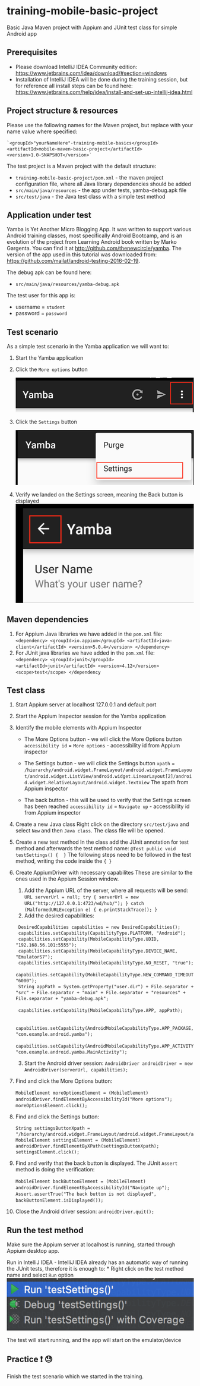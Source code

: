 # training-mobile-basic-project
Basic Java Maven project with Appium and JUnit test class for simple Android app 

## Prerequisites
* Please download IntelliJ IDEA Community edition:
   https://www.jetbrains.com/idea/download/#section=windows
* Installation of IntelliJ IDEA will be done during the training session, but for reference all install steps can be found here:
   https://www.jetbrains.com/help/idea/install-and-set-up-intellij-idea.html


## Project structure & resources

Please use the following names for the Maven project, but replace with your name value where specified:

    `<groupId>"yourNameHere"-training-mobile-basics</groupId>
    <artifactId>mobile-maven-basic-project</artifactId>
    <version>1.0-SNAPSHOT</version>`

The test project is a Maven project with the default structure:

   * `training-mobile-basic-project/pom.xml` - the maven project configuration file, where all Java library dependencies should be added
   * `src/main/java/resources` - the app under tests, yamba-debug.apk file
   * `src/test/java` - the Java test class with a simple test method

## Application under test
Yamba is Yet Another Micro Blogging App. It was written to support various Android training classes, most specifically Android Bootcamp, and is an evolution of the project from Learning Android book written by Marko Gargenta. You can find it at http://github.com/thenewcircle/yamba. The version of the app used in this tutorial was downloaded from: https://github.com/mailat/android-testing-2016-02-19.

The debug apk can be found here:
* `src/main/java/resources/yamba-debug.apk`

The test user for this app is:
* username = `student`
* password = `password`

## Test scenario

As a simple test scenario in the Yamba application we will want to:
   1. Start the Yamba application
   2. Click the `More options` button
   
      ![Alt text](screenshots/MoreOptionsBtn.png?raw=true)
   3. Click the `Settings` button
   
       ![Alt text](screenshots/SettingsBtn.png?raw=true)
   4. Verify we landed on the Settings screen, meaning the Back button is displayed
       ![Alt text](screenshots/BackBtn.png?raw=true)
   
## Maven dependencies

1. For Appium Java libraries we have added in the `pom.xml` file:   
    `<dependency>
        <groupId>io.appium</groupId>
        <artifactId>java-client</artifactId>
        <version>5.0.4</version>
    </dependency>`
2. For JUnit java libraries we have added in the `pom.xml` file:    
    `<dependency>
        <groupId>junit</groupId>
        <artifactId>junit</artifactId>
        <version>4.12</version>
        <scope>test</scope>
    </dependency`
    
## Test class

   1. Start Appium server at localhost 127.0.0.1 and default port
   2. Start the Appium Inspector session for the Yamba application
   3. Identify the mobile elements with Appium Inspector
      * The More Options button - we will click the More Options button
        `accessibility id` = `More options` - accessibility id from Appium inspector
        
      * The Settings button - we will click the Settings button
        `xpath` = `/hierarchy/android.widget.FrameLayout/android.widget.FrameLayout/android.widget.ListView/android.widget.LinearLayout[2]/android.widget.RelativeLayout/android.widget.TextView`
        The xpath from Appium inspector
        
      * The back button - this will be used to verify that the Settings screen has been reached
        `accessibility id` = `Navigate up` - accessibility id from Appium inspector
      
   4. Create a new Java class
        Right click on the directory `src/test/java` and select `New` and then `Java class`.
        The class file will be opened.
    
   5. Create a new test method
        In the class add the JUnit annotation for test method and afterwards the test method name:
        `@Test
        public void testSettings() { 
        }`
    The following steps need to be followed in the test method, writing the code inside the `{ }`
   
   6. Create AppiumDriver with necessary capabilites
    These are similar to the ones used in the Appium Session window.
        1. Add the Appium URL of the server, where all requests will be send:
        `URL serverUrl = null;
         try {
                serverUrl = new URL("http://127.0.0.1:4723/wd/hub/");
             } catch (MalformedURLException e) {
                 e.printStackTrace();
             }
        `
        2. Add the desired capabilities:
        ```
         DesiredCapabilities capabilities = new DesiredCapabilities();
         capabilities.setCapability(CapabilityType.PLATFORM, "Android");
         capabilities.setCapability(MobileCapabilityType.UDID, "192.168.56.101:5555");
         capabilities.setCapability(MobileCapabilityType.DEVICE_NAME, "EmulatorS7");
         capabilities.setCapability(MobileCapabilityType.NO_RESET, "true");
         capabilities.setCapability(MobileCapabilityType.NEW_COMMAND_TIMEOUT, "6000");
         String appPath = System.getProperty("user.dir") + File.separator + "src" + File.separator + "main" + File.separator + "resources" + File.separator + "yamba-debug.apk";
 
         capabilities.setCapability(MobileCapabilityType.APP, appPath);
 
         capabilities.setCapability(AndroidMobileCapabilityType.APP_PACKAGE, "com.example.android.yamba");
         capabilities.setCapability(AndroidMobileCapabilityType.APP_ACTIVITY, "com.example.android.yamba.MainActivity");
         ```

         3. Start the Android driver session:
         `AndroidDriver androidDriver = new AndroidDriver(serverUrl, capabilities);`
                 
   7. Find and click the More Options button:
  
       `MobileElement moreOptionsElement = (MobileElement) androidDriver.findElementByAccessibilityId("More options");
        moreOptionsElement.click();`
         
   8. Find and click the Settings button:
        ```
       String settingsButtonXpath = "/hierarchy/android.widget.FrameLayout/android.widget.FrameLayout/android.widget.ListView/android.widget.LinearLayout[2]/android.widget.RelativeLayout/android.widget.TextView";   
        MobileElement settingsElement = (MobileElement) androidDriver.findElementByXPath(settingsButtonXpath);  
        settingsElement.click();
        ```
        
   9. Find and verify that the back button is displayed. The JUnit `Assert` method is doing the verification:
   
       `MobileElement backButtonElement = (MobileElement) androidDriver.findElementByAccessibilityId("Navigate up");
        Assert.assertTrue("The back button is not displayed", backButtonElement.isDisplayed());`
   
   10. Close the Android driver session:
        `androidDriver.quit();`

## Run the test method

Make sure the Appium server at localhost is running, started through Appium desktop app.

Run in IntelliJ IDEA - IntelliJ IDEA already has an automatic way of running the JUnit tests,
therefore it is enough to:
    * Right click on the test method name and select `Run` option
    ![Alt text](screenshots/testSettings.png?raw=true)
    
The test will start running, and the app will start on the emulator/device
   
## Practice :exclamation: :sweat:

Finish the test scenario which we started in the training.
